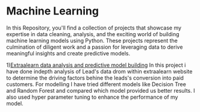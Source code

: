 # Machine Learning
In this Repository, you'll find a collection of projects that showcase my expertise in data cleaning, analysis, and the exciting world of building machine learning models using Python. These projects represent the culmination of diligent work and a passion for leveraging data to derive meaningful insights and create predictive models.

1)[Extraalearn data analysis and predictive model building](https://github.com/Niha-analytics/Projects-on-data-analysis-and-model-building/tree/main/Extraalean%2Banalysis%20and%20predictive%20model%20building)
 In this project i have done indepth analysis of Lead's data drom within extraalearn website to determine the driving factors behine the leads's conversion into paid customers.
 For modelling I have tried different models like Decision Tree and Random Forest and compared which model provided us better results. I also used hyper parameter tuning to enhance the performance of my model.


